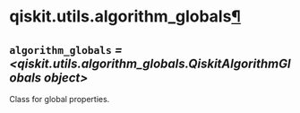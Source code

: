 # qiskit.utils.algorithm\_globals[¶](#qiskit-utils-algorithm-globals "Permalink to this headline")

## `algorithm_globals` *= \<qiskit.utils.algorithm\_globals.QiskitAlgorithmGlobals object>*

Class for global properties.
